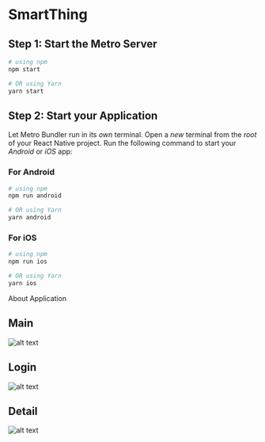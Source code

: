 # SmartThing

## Step 1: Start the Metro Server

```bash
# using npm
npm start

# OR using Yarn
yarn start
```

## Step 2: Start your Application

Let Metro Bundler run in its _own_ terminal. Open a _new_ terminal from the _root_ of your React Native project. Run the following command to start your _Android_ or _iOS_ app:

### For Android

```bash
# using npm
npm run android

# OR using Yarn
yarn android
```

### For iOS

```bash
# using npm
npm run ios

# OR using Yarn
yarn ios
```

About Application

## Main
![alt text](https://github.com/doananhduc0601/SmartThing/blob/main/SmartThing/Image/image1.jpg?raw=true)
## Login
![alt text](https://github.com/doananhduc0601/SmartThing/blob/main/SmartThing/Image.image2.jpg?raw=true)
## Detail
![alt text](https://github.com/doananhduc0601/SmartThing/blob/main/SmartThing/Image/image3.jpg?raw=true)
